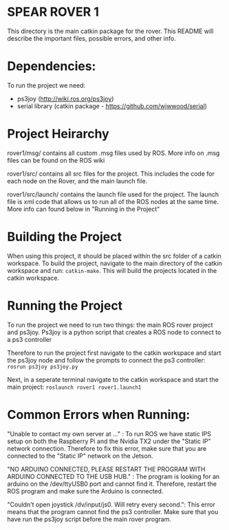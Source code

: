 # SPEAR ROVER 1 
This directory is the main catkin package for the rover. This README will describe the important files, possible errors, and other info. 

# Dependencies:
To run the project we need:
- ps3joy (http://wiki.ros.org/ps3joy)
- serial library (catkin package - https://github.com/wjwwood/serial)

# Project Heirarchy
rover1/msg/ contains all custom .msg files used by ROS. More info on .msg files can be found on the ROS wiki

rover1/src/ contains all src files for the project. This includes the code for each node on the Rover, and the main launch file.

rover1/src/launch/ contains the launch file used for the project. The launch file is xml code that allows us to run all of the ROS nodes at the same time. More info can found below in "Running in the Project"

# Building the Project
When using this project, it should be placed within the src folder of a catkin workspace. To build the project, navigate to the main directory of the catkin workspace and run: `catkin-make`. This will build the projects located in the catkin workspace.

# Running the Project
To run the project we need to run two things: the main ROS rover project and ps3joy. Ps3joy is a python script that creates a ROS node to connect to a ps3 controller

Therefore to run the project first navigate to the catkin workspace and start the ps3joy node and follow the prompts to connect the ps3 controller:
`rosrun ps3joy ps3joy.py`

Next, in a seperate terminal navigate to the catkin workspace and start the main project:
`roslaunch rover1 rover1.launch1`

# Common Errors when Running:
"Unable to contact my own server at ..." : To run ROS we have static IPS setup on both the Raspberry Pi and the Nvidia TX2 under the "Static IP" network connection. Therefore to fix this error, make sure that you are connected to the "Static IP" network on the Jetson. 

"NO ARDUINO CONNECTED, PLEASE RESTART THE PROGRAM WITH ARDUINO CONNECTED TO THE USB HUB." : The program is looking for an arduino on the /dev/ttyUSB0 port and cannot find it. Therefore, restart the ROS program and make sure the Arduino is connected. 

"Couldn't open joystick /dv/input/js0. Will retry every second.": This error means that the program cannot find the ps3 controller. Make sure that you have run the ps3joy script before the main rover program. 





